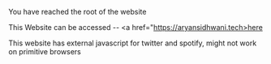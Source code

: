 You have reached the root of the website

This Website can be accessed -- <a href="https://aryansidhwani.tech>here</a>

This website has external javascript for twitter and spotify, might not work on primitive browsers
